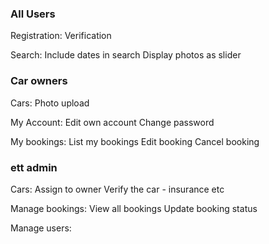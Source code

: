 ### All Users

Registration:
Verification 

Search:
Include dates in search
Display photos as slider


### Car owners

Cars:
Photo upload

My Account:
Edit own account
Change password

My bookings:
List my bookings
Edit booking
Cancel booking

### ett admin

Cars:
Assign to owner
Verify the car - insurance etc


Manage bookings:
View all bookings
Update booking status

Manage users:

